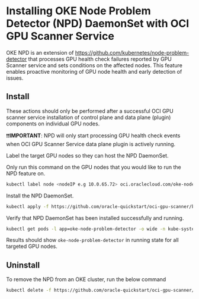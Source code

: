 # Installing OKE Node Problem Detector (NPD) DaemonSet with OCI GPU Scanner Service

OKE NPD is an extension of https://github.com/kubernetes/node-problem-detector that processes GPU health check failures reported by GPU Scanner service and sets conditions on the affected nodes. This feature enables proactive monitoring of GPU node health and early detection of issues. 

## Install

These actions should only be performed after a successful OCI GPU scanner service installation of control plane and data plane (plugin) components on individual GPU nodes. 

❗❗**IMPORTANT**: NPD will only start processing GPU health check events when OCI GPU Scanner Service data plane plugin is actively running.

Label the target GPU nodes so they can host the NPD DaemonSet. 
  
Only run this command on the GPU nodes that you would like to run the NPD feature on.

```bash
kubectl label node <nodeIP e.g 10.0.65.72> oci.oraclecloud.com/oke-node-problem-detector-enabled="true"
```

Install the NPD DaemonSet.

```bash
kubectl apply -f https://github.com/oracle-quickstart/oci-gpu-scanner/blob/main/existing_cluster_deploy/oke-node-problem-detector.yaml
```

Verify that NPD DaemonSet has been installed successfully and running.

```bash
kubectl get pods -l app=oke-node-problem-detector -o wide -n kube-system
```

Results should show ```oke-node-problem-detector``` in running state for all targeted GPU nodes.

## Uninstall

To remove the NPD from an OKE cluster, run the below command

```bash
kubectl delete -f https://github.com/oracle-quickstart/oci-gpu-scanner/blob/main/existing_cluster_deploy/oke-node-problem-detector.yaml
```